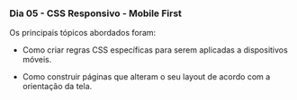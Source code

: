 ### Dia 05 - CSS Responsivo - Mobile First

Os principais tópicos abordados foram:

* Como criar regras CSS específicas para serem aplicadas a dispositivos móveis.

* Como construir páginas que alteram o seu layout de acordo com a orientação da tela.